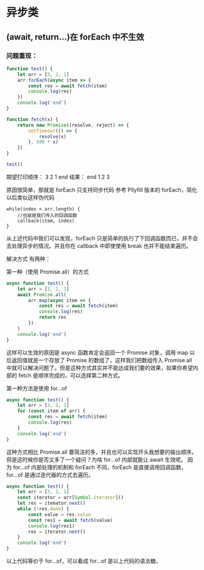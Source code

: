 # 异步类

## (await, return...)在 forEach 中不生效

### 问题重现：

```js
function test() {
	let arr = [3, 2, 1]
	arr.forEach(async item => {
		const res = await fetch(item)
		console.log(res)
	})
	console.log('end')
}

function fetch(x) {
	return new Promise((resolve, reject) => {
		setTimeout(() => {
			resolve(x)
		}, 500 * x)
	})
}

test()
```

期望打印顺序：
3 2 1 end
结果：
end 1 2 3

原因很简单，那就是 forEach 只支持同步代码
参考 Pllyfill 版本的 forEach，简化以后类似这样伪代码

```
while(index < arr.length) {
	//也就是我们传入的回调函数
	callback(item, index)
}
```

从上述代码中我们可以发现，forEach 只是简单的执行了下回调函数而已，并不会去处理异步的情况。并且你在 callback 中即使使用 break 也并不能结束遍历。

解决方式 有两种：

第一种（使用 Promise.all）的方式

```js
async function test() {
	let arr = [3, 2, 1]
	await Promise.all(
		arr.map(async item => {
			const res = await fetch(item)
			console.log(res)
			return res
		})
	)
	console.log('end')
}
```

这样可以生效的原因是 async 函数肯定会返回一个 Promise 对象，调用 map 以后返回值就是一个存放了 Promise 的数组了，这样我们把数组传入 Promise.all 中就可以解决问题了。但是这种方式其实并不能达成我们要的效果，如果你希望内部的 fetch 是顺序完成的，可以选择第二种方式。

第一种方法是使用 for...of

```js
async function test() {
	let arr = [3, 2, 1]
	for (const item of arr) {
		const res = await fetch(item)
		console.log(res)
	}
	console.log('end')
}
```

这种方式相比 Promise.all 要简洁的多，并且也可以实现开头我想要的输出顺序。
但是这时候你是否又多了一个疑问？为啥 for...of 内部就能让 await 生效呢。
因为 for...of 内部处理的机制和 forEach 不同，forEach 是直接调用回调函数，for...of 是通过迭代器的方式去遍历。

```js
async function test() {
	let arr = [3, 2, 1]
	const iterator = arr[Symbol.iterator]()
	let res = itemator.next()
	while (!res.done) {
		const value = res.value
		const res1 = await fetch(value)
		console.log(res1)
		res = iterator.next()
	}
	console.log('end')
}
```

以上代码等价于 for...of，可以看成 for...of 是以上代码的语法糖。
